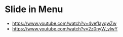 # Slide in Menu

* <https://www.youtube.com/watch?v=4vefIayqwZw>
* <https://www.youtube.com/watch?v=2z0nyW_ylwY>